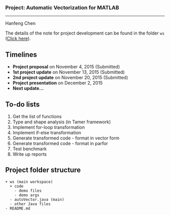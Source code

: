 ### Project: Automatic Vectorization for MATLAB

---
Hanfeng Chen

The details of the note for project development can be found in the folder `ws` ([Click here](ws/readme.md)).

## Timelines

- **Project proposal** on November 4, 2015 (Submitted)
- **1st project update** on November 13, 2015 (Submitted)
- **2nd project update** on November 20, 2015 (Submitted)
- **Project presentation** on December 2, 2015
- **Next update...**

## To-do lists

1. Get the list of functions
2. Type and shape analysis (in Tamer framework)
3. Implement for-loop transformation
4. Implement if-else transformation
5. Generate transformed code - format in vector form
6. Generate transformed code - format in parfor
7. Test benchmark
8. Write up reports

## Project folder structure

```
+ ws (main workspace)
  + code
    - demo files
    - demo args
  - autoVector.java (main)
  - other Java files
- README.md
```
